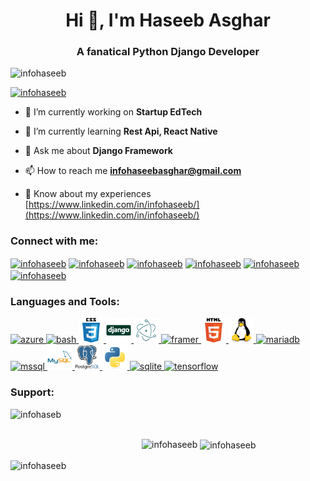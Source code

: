 <h1 align="center">Hi 👋, I'm Haseeb Asghar</h1>
<h3 align="center">A fanatical Python Django Developer</h3>

<p align="left"> <img src="https://komarev.com/ghpvc/?username=infohaseeb&label=Profile%20views&color=0e75b6&style=flat" alt="infohaseeb" /> </p>

<p align="left"> <a href="https://twitter.com/infohaseeb" target="blank"><img src="https://img.shields.io/twitter/follow/infohaseeb?logo=twitter&style=for-the-badge" alt="infohaseeb" /></a> </p>

- 🔭 I’m currently working on **Startup EdTech**

- 🌱 I’m currently learning **Rest Api, React Native**

- 💬 Ask me about **Django Framework**

- 📫 How to reach me **infohaseebasghar@gmail.com**

- 📄 Know about my experiences [https://www.linkedin.com/in/infohaseeb/](https://www.linkedin.com/in/infohaseeb/)

<h3 align="left">Connect with me:</h3>
<p align="left">
<a href="https://dev.to/infohaseeb" target="blank"><img align="center" src="https://raw.githubusercontent.com/rahuldkjain/github-profile-readme-generator/master/src/images/icons/Social/devto.svg" alt="infohaseeb" height="30" width="40" /></a>
<a href="https://twitter.com/infohaseeb" target="blank"><img align="center" src="https://raw.githubusercontent.com/rahuldkjain/github-profile-readme-generator/master/src/images/icons/Social/twitter.svg" alt="infohaseeb" height="30" width="40" /></a>
<a href="https://linkedin.com/in/infohaseeb" target="blank"><img align="center" src="https://raw.githubusercontent.com/rahuldkjain/github-profile-readme-generator/master/src/images/icons/Social/linked-in-alt.svg" alt="infohaseeb" height="30" width="40" /></a>
<a href="https://stackoverflow.com/users/infohaseeb" target="blank"><img align="center" src="https://raw.githubusercontent.com/rahuldkjain/github-profile-readme-generator/master/src/images/icons/Social/stack-overflow.svg" alt="infohaseeb" height="30" width="40" /></a>
<a href="https://fb.com/infohaseeb" target="blank"><img align="center" src="https://raw.githubusercontent.com/rahuldkjain/github-profile-readme-generator/master/src/images/icons/Social/facebook.svg" alt="infohaseeb" height="30" width="40" /></a>
<a href="https://instagram.com/infohaseeb" target="blank"><img align="center" src="https://raw.githubusercontent.com/rahuldkjain/github-profile-readme-generator/master/src/images/icons/Social/instagram.svg" alt="infohaseeb" height="30" width="40" /></a>
</p>

<h3 align="left">Languages and Tools:</h3>
<p align="left"> <a href="https://azure.microsoft.com/en-in/" target="_blank" rel="noreferrer"> <img src="https://www.vectorlogo.zone/logos/microsoft_azure/microsoft_azure-icon.svg" alt="azure" width="40" height="40"/> </a> <a href="https://www.gnu.org/software/bash/" target="_blank" rel="noreferrer"> <img src="https://www.vectorlogo.zone/logos/gnu_bash/gnu_bash-icon.svg" alt="bash" width="40" height="40"/> </a> <a href="https://www.w3schools.com/css/" target="_blank" rel="noreferrer"> <img src="https://raw.githubusercontent.com/devicons/devicon/master/icons/css3/css3-original-wordmark.svg" alt="css3" width="40" height="40"/> </a> <a href="https://www.djangoproject.com/" target="_blank" rel="noreferrer"> <img src="https://raw.githubusercontent.com/devicons/devicon/master/icons/django/django-original.svg" alt="django" width="40" height="40"/> </a> <a href="https://www.electronjs.org" target="_blank" rel="noreferrer"> <img src="https://raw.githubusercontent.com/devicons/devicon/master/icons/electron/electron-original.svg" alt="electron" width="40" height="40"/> </a> <a href="https://www.framer.com/" target="_blank" rel="noreferrer"> <img src="https://www.vectorlogo.zone/logos/framer/framer-icon.svg" alt="framer" width="40" height="40"/> </a> <a href="https://www.w3.org/html/" target="_blank" rel="noreferrer"> <img src="https://raw.githubusercontent.com/devicons/devicon/master/icons/html5/html5-original-wordmark.svg" alt="html5" width="40" height="40"/> </a> <a href="https://www.linux.org/" target="_blank" rel="noreferrer"> <img src="https://raw.githubusercontent.com/devicons/devicon/master/icons/linux/linux-original.svg" alt="linux" width="40" height="40"/> </a> <a href="https://mariadb.org/" target="_blank" rel="noreferrer"> <img src="https://www.vectorlogo.zone/logos/mariadb/mariadb-icon.svg" alt="mariadb" width="40" height="40"/> </a> <a href="https://www.microsoft.com/en-us/sql-server" target="_blank" rel="noreferrer"> <img src="https://www.svgrepo.com/show/303229/microsoft-sql-server-logo.svg" alt="mssql" width="40" height="40"/> </a> <a href="https://www.mysql.com/" target="_blank" rel="noreferrer"> <img src="https://raw.githubusercontent.com/devicons/devicon/master/icons/mysql/mysql-original-wordmark.svg" alt="mysql" width="40" height="40"/> </a> <a href="https://www.postgresql.org" target="_blank" rel="noreferrer"> <img src="https://raw.githubusercontent.com/devicons/devicon/master/icons/postgresql/postgresql-original-wordmark.svg" alt="postgresql" width="40" height="40"/> </a> <a href="https://www.python.org" target="_blank" rel="noreferrer"> <img src="https://raw.githubusercontent.com/devicons/devicon/master/icons/python/python-original.svg" alt="python" width="40" height="40"/> </a> <a href="https://www.sqlite.org/" target="_blank" rel="noreferrer"> <img src="https://www.vectorlogo.zone/logos/sqlite/sqlite-icon.svg" alt="sqlite" width="40" height="40"/> </a> <a href="https://www.tensorflow.org" target="_blank" rel="noreferrer"> <img src="https://www.vectorlogo.zone/logos/tensorflow/tensorflow-icon.svg" alt="tensorflow" width="40" height="40"/> </a> </p>

<h3 align="left">Support:</h3>
<p><a href="https://www.buymeacoffee.com/infohaseb"> <img align="left" src="https://cdn.buymeacoffee.com/buttons/v2/default-yellow.png" height="50" width="210" alt="infohaseb" /></a></p><br><br>

<p><img align="left" src="https://github-readme-stats.vercel.app/api/top-langs?username=infohaseeb&show_icons=true&locale=en&layout=compact" alt="infohaseeb" /></p>

<p>&nbsp;<img align="center" src="https://github-readme-stats.vercel.app/api?username=infohaseeb&show_icons=true&locale=en" alt="infohaseeb" /></p>

<p><img align="center" src="https://github-readme-streak-stats.herokuapp.com/?user=infohaseeb&" alt="infohaseeb" /></p>
